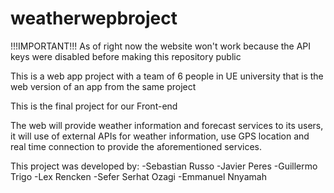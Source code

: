 # weatherwepbroject

!!!IMPORTANT!!! As of right now the website won't work because the API keys were disabled before making this repository public

This is a web app project with a team of 6 people in UE university that is the web version of an app from the same project

This is the final project for our Front-end

The web will provide weather information and forecast services to its users, it will use of external APIs for weather information, use GPS location and real time connection to provide the aforementioned services.

This project was developed by: -Sebastian Russo -Javier Peres -Guillermo Trigo -Lex Rencken -Sefer Serhat Ozagi -Emmanuel Nnyamah
